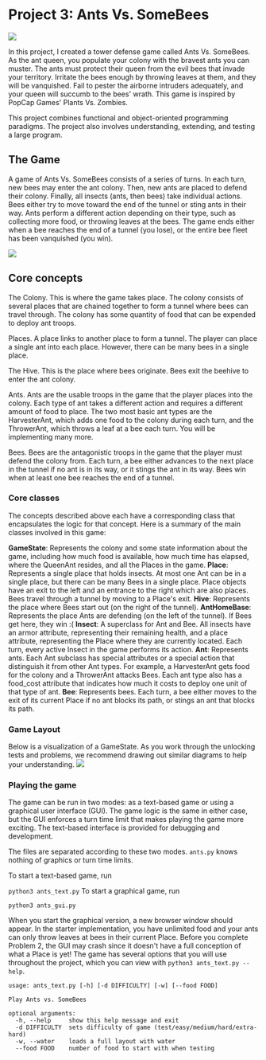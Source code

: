 # Project 3: Ants Vs. SomeBees

![](https://cs61a.org/proj/ants/assets/splash.png)

In this project, I created a tower defense game called Ants Vs. SomeBees. As the ant queen, you populate your colony with the bravest ants you can muster. The ants must protect their queen from the evil bees that invade your territory. Irritate the bees enough by throwing leaves at them, and they will be vanquished. Fail to pester the airborne intruders adequately, and your queen will succumb to the bees' wrath. This game is inspired by PopCap Games' Plants Vs. Zombies.

This project combines functional and object-oriented programming paradigms. The project also involves understanding, extending, and testing a large program.

## The Game
A game of Ants Vs. SomeBees consists of a series of turns. In each turn, new bees may enter the ant colony. Then, new ants are placed to defend their colony. Finally, all insects (ants, then bees) take individual actions. Bees either try to move toward the end of the tunnel or sting ants in their way. Ants perform a different action depending on their type, such as collecting more food, or throwing leaves at the bees. The game ends either when a bee reaches the end of a tunnel (you lose), or the entire bee fleet has been vanquished (you win).

![](https://cs61a.org/proj/ants/img/gui_explanation.png)

## Core concepts
The Colony. This is where the game takes place. The colony consists of several places that are chained together to form a tunnel where bees can travel through. The colony has some quantity of food that can be expended to deploy ant troops.

Places. A place links to another place to form a tunnel. The player can place a single ant into each place. However, there can be many bees in a single place.

The Hive. This is the place where bees originate. Bees exit the beehive to enter the ant colony.

Ants. Ants are the usable troops in the game that the player places into the colony. Each type of ant takes a different action and requires a different amount of food to place. The two most basic ant types are the HarvesterAnt, which adds one food to the colony during each turn, and the ThrowerAnt, which throws a leaf at a bee each turn. You will be implementing many more.

Bees. Bees are the antagonistic troops in the game that the player must defend the colony from. Each turn, a bee either advances to the next place in the tunnel if no ant is in its way, or it stings the ant in its way. Bees win when at least one bee reaches the end of a tunnel.

### Core classes
The concepts described above each have a corresponding class that encapsulates the logic for that concept. Here is a summary of the main classes involved in this game:

**GameState**: Represents the colony and some state information about the game, including how much food is available, how much time has elapsed, where the QueenAnt resides, and all the Places in the game.
**Place**: Represents a single place that holds insects. At most one Ant can be in a single place, but there can be many Bees in a single place. Place objects have an exit to the left and an entrance to the right which are also places. Bees travel through a tunnel by moving to a Place's exit.
**Hive**: Represents the place where Bees start out (on the right of the tunnel).
**AntHomeBase**: Represents the place Ants are defending (on the left of the tunnel). If Bees get here, they win :(
**Insect**: A superclass for Ant and Bee. All insects have an armor attribute, representing their remaining health, and a place attribute, representing the Place where they are currently located. Each turn, every active Insect in the game performs its action.
**Ant**: Represents ants. Each Ant subclass has special attributes or a special action that distinguish it from other Ant types. For example, a HarvesterAnt gets food for the colony and a ThrowerAnt attacks Bees. Each ant type also has a food_cost attribute that indicates how much it costs to deploy one unit of that type of ant.
**Bee**: Represents bees. Each turn, a bee either moves to the exit of its current Place if no ant blocks its path, or stings an ant that blocks its path.

### Game Layout
Below is a visualization of a GameState. As you work through the unlocking tests and problems, we recommend drawing out similar diagrams to help your understanding.
![](https://cs61a.org/proj/ants/assets/colony-drawing.png)

### Playing the game
The game can be run in two modes: as a text-based game or using a graphical user interface (GUI). The game logic is the same in either case, but the GUI enforces a turn time limit that makes playing the game more exciting. The text-based interface is provided for debugging and development.

The files are separated according to these two modes. `ants.py` knows nothing of graphics or turn time limits.

To start a text-based game, run

`python3 ants_text.py`
To start a graphical game, run

`python3 ants_gui.py`

When you start the graphical version, a new browser window should appear. In the starter implementation, you have unlimited food and your ants can only throw leaves at bees in their current Place. Before you complete Problem 2, the GUI may crash since it doesn't have a full conception of what a Place is yet!
The game has several options that you will use throughout the project, which you can view with `python3 ants_text.py --help`.

```
usage: ants_text.py [-h] [-d DIFFICULTY] [-w] [--food FOOD]

Play Ants vs. SomeBees

optional arguments:
  -h, --help     show this help message and exit
  -d DIFFICULTY  sets difficulty of game (test/easy/medium/hard/extra-hard)
  -w, --water    loads a full layout with water
  --food FOOD    number of food to start with when testing
```


